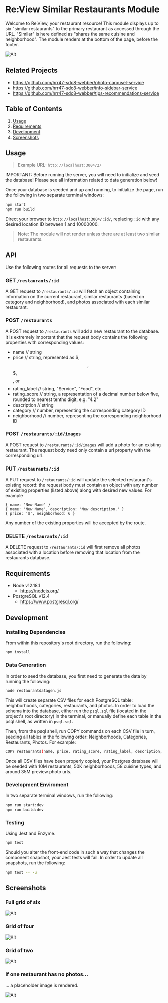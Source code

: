 # Re:View Similar Restaurants Module
Welcome to Re:View, your restaurant resource! This module displays up to six "similar restaurants" to the primary restaurant as accessed through the URL. "Similar" is here defined as "shares the same cuisine and neighborhood". The module renders at the bottom of the page, before the footer.

![Alt ](/screenshots/similar-grid-6.png?raw=true "Similar restaurants full grid of six")

## Related Projects
  - https://github.com/hrr47-sdc8-webber/photo-carousel-service
  - https://github.com/hrr47-sdc8-webber/info-sidebar-service
  - https://github.com/hrr47-sdc8-webber/tips-recommendations-service

## Table of Contents
1. [Usage](#Usage)
2. [Requirements](#Requirements)
3. [Development](#Development)
4. [Screenshots](#Screenshots)

## Usage
> Example URL: ```http://localhost:3004/2/```

IMPORTANT: Before running the server, you will need to initialize and seed the database! Please see all information related to data generation below! 

Once your database is seeded and up and running, to initialize the page, run the following in two separate terminal windows:

```sh
npm start
npm run build
```

Direct your browser to ```http://localhost:3004/:id/```, replacing ```:id``` with any desired location ID between 1 and 10000000. 

> Note: The module will not render unless there are at least two similar restaurants.

## API

Use the following routes for all requests to the server:

### GET ```/restaurants/:id```

A GET request to ```/restaurants/:id``` will fetch an object containing information on the current restaurant, similar restaurants (based on category and neighborhood), and photos associated with each similar restaurant.

### POST ```/restaurants```

A POST request to ```/restaurants``` will add a new restaurant to the database. It is extremely important that the request body contains the following properties with corresponding values:
 - name // string
 - price // string, represented as  $, $$, $$$, $$$$, or $$$$
 - rating_label // string, "Service", "Food", etc.
 - rating_score // string, a representation of a decimal number below five, rounded to nearest tenths digit, e.g. "4.2"
 - description // string
 - category // number, representing the corresponding category ID
 - neighborhood // number, representing the corresponding neighborhood ID

### POST ```/restaurants/:id/images```

A POST request to ```/restaurants/:id/images``` will add a photo for an existing restaurant. The request body need only contain a url property with the corresponding url.

### PUT ```/restaurants/:id```

A PUT request to ```/retaurants/:id``` will update the selected restaurant's existing record: the request body must contain an object with any number of existing properties (listed above) along with desired new values. For example

```
{ name: 'New Name' }
{ name: 'New Name', description: 'New description.' }
{ price: '$', neighborhood: 6 }
```
Any number of the existing properties will be accepted by the route.

### DELETE ```/restaurants/:id```

A DELETE request to ```/restaurants/:id``` will first remove all photos associated with a location before removing that location from the restaurants database.


## Requirements
- Node v12.18.1
  - https://nodejs.org/
- PostgreSQL v12.4
  - https://www.postgresql.org/

## Development

### Installing Dependencies
From within this repository's root directory, run the following:
```sh
npm install
```

### Data Generation
In order to seed the database, you first need to generate the data by running the following:
```sh
node restaurantdatagen.js
```
This will create separate CSV files for each PostgreSQL table: neighborhoods, categories, restaurants, and photos. In order to load the schema into the database, either run the ```psql.sql``` file (located in the project's root directory) in the terminal, or manually define each table in the psql shell, as written in ```psql.sql```. 

Then, from the psql shell, run COPY commands on each CSV file in turn, seeding all tables in the following order: Neighborhoods, Categories, Restaurants, Photos. For example:

```sh
COPY restaurants(name, price, rating_score, rating_label, description, category, neighborhood) FROM '/path/to/restaurantdata.csv' DELIMITER '|' CSV HEADER;
```
Once all CSV files have been properly copied, your Postgres database will be seeded with 10M restaurants, 50K neighborhoods, 58 cuisine types, and around 35M preview photo urls.

### Development Enviroment
In two separate terminal windows, run the following:
```sh
npm run start:dev
npm run build:dev
```

### Testing
Using Jest and Enzyme.
```sh
npm test
```
Should you alter the front-end code in such a way that changes the component snapshot, your Jest tests will fail. In order to update all snapshots, run the following:

```sh
npm test -- -u
```

## Screenshots

### Full grid of six

![Alt ](/screenshots/similar-grid-6.png?raw=true "Similar restaurants full grid of six")

### Grid of four

![Alt ](/screenshots/similar-grid-4.png?raw=true "Similar restaurants grid of four")

### Grid of two

![Alt ](/screenshots/similar-grid-2.png?raw=true "Similar restaurants grid of two")

### If one restaurant has no photos...
... a placeholder image is rendered.

![Alt ](/screenshots/similar-with-exception.png?raw=true "One restaurant has no photos")
